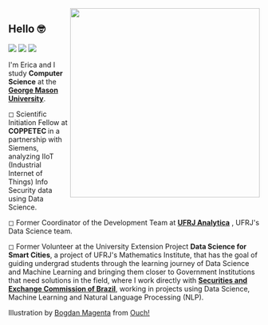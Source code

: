 <img src="https://user-images.githubusercontent.com/53838883/122692674-e0ecfc00-d20c-11eb-971c-0c5ae814805f.png" width="380px" align="right">


<div alignn="left"> 
<h2> 
  Hello 🤓 
 <br>
</h2> 
 
 ![](https://komarev.com/ghpvc/?username=EricaFer&style=flat-square&color=blueviolet)
  <a href="https://www.linkedin.com/in/ericacferreira/" alt="Linkedin">
  <img src="https://img.shields.io/badge/-Linkedin-0e76a8?style=flat-square&logo=Linkedin&logoColor=white&link=https://www.linkedin.com/in/ericacferreira/" /></a>
  <a href="mailto:erica.ferreira.dev@gmail.com" alt="Gmail">
  <img src="https://img.shields.io/badge/-Gmail-ED401B?style=flat-square&labelColor=ED401B&logo=gmail&logoColor=white&link=mailto:erica.ferreira.dev@gmail.com" /></a>

 I'm Erica and I study <strong>Computer Science</strong> at the <strong>[George Mason University]([https://www.gmu.edu/admissions-aid])</strong>.


 ◻  Scientific Initiation Fellow at <strong> COPPETEC </strong> in a partnership with Siemens, analyzing IIoT (Industrial Internet of Things) Info Security data using Data Science.

 ◻  Former Coordinator of the Development Team at <strong>[UFRJ Analytica](https://ufrjanalytica.ml/)</strong> , UFRJ's Data Science team.

 ◻ Former Volunteer at the University Extension Project <strong>Data Science for Smart Cities</strong>, a project of UFRJ's Mathematics Institute, that has the goal of guiding undergrad students through the learning journey of Data Science and Machine Learning and bringing them closer to Government Institutions that need solutions in the field, where I work directly with <strong> [Securities and Exchange Commission of Brazil](https://www.gov.br/cvm/en)</strong>, working in projects using Data Science, Machine Learning and Natural Language Processing (NLP).
 

Illustration by <a href="https://icons8.com/illustrations/author/5dd5075701d03600114d621f">Bogdan Magenta</a> from <a href="https://icons8.com/illustrations">Ouch!</a>
</div>
<br>

